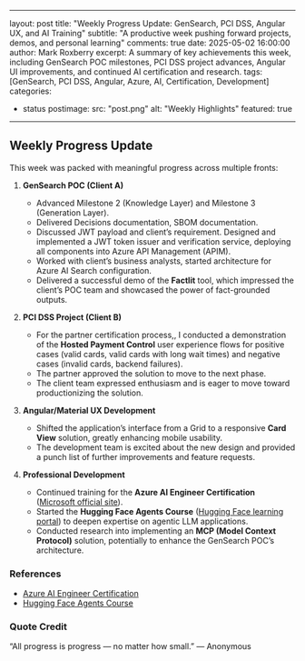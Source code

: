 
---
layout: post
title: "Weekly Progress Update: GenSearch, PCI DSS, Angular UX, and AI Training"
subtitle: "A productive week pushing forward projects, demos, and personal learning"
comments: true
date: 2025-05-02 16:00:00
author: Mark Roxberry
excerpt: A summary of key achievements this week, including GenSearch POC milestones, PCI DSS project advances, Angular UI improvements, and continued AI certification and research.
tags: [GenSearch, PCI DSS, Angular, Azure, AI, Certification, Development]
categories:
  - status
postimage:
  src: "post.png"
  alt: "Weekly Highlights"
featured: true

---

## Weekly Progress Update

This week was packed with meaningful progress across multiple fronts:

1. **GenSearch POC (Client A)**
   - Advanced Milestone 2 (Knowledge Layer) and Milestone 3 (Generation Layer).
   - Delivered Decisions documentation, SBOM documentation.
   - Discussed JWT payload and client’s requirement. Designed and implemented a JWT token issuer and verification service, deploying all components into Azure API Management (APIM).
   - Worked with client’s business analysts, started architecture for Azure AI Search configuration.
   - Delivered a successful demo of the **Factlit** tool, which impressed the client’s POC team and showcased the power of fact-grounded outputs.

2. **PCI DSS Project (Client B)**
   - For the partner certification process,, I conducted a demonstration of the **Hosted Payment Control** user experience flows for positive cases (valid cards, valid cards with long wait times) and negative cases (invalid cards, backend failures).
   - The partner approved the solution to move to the next phase.
   - The client team expressed enthusiasm and is eager to move toward productionizing the solution.

3. **Angular/Material UX Development**
   - Shifted the application’s interface from a Grid to a responsive **Card View** solution, greatly enhancing mobile usability.
   - The development team is excited about the new design and provided a punch list of further improvements and feature requests.

4. **Professional Development**
   - Continued training for the **Azure AI Engineer Certification** ([Microsoft official site](https://learn.microsoft.com/en-us/credentials/certifications/azure-ai-engineer/?practice-assessment-type=certification)).
   - Started the **Hugging Face Agents Course** ([Hugging Face learning portal](https://huggingface.co/learn/agents-course/unit0/introduction)) to deepen expertise on agentic LLM applications.
   - Conducted research into implementing an **MCP (Model Context Protocol)** solution, potentially to enhance the GenSearch POC’s architecture.

### References

- [Azure AI Engineer Certification](https://learn.microsoft.com/en-us/credentials/certifications/azure-ai-engineer/?practice-assessment-type=certification)
- [Hugging Face Agents Course](https://huggingface.co/learn/agents-course/unit0/introduction)

### Quote Credit

“All progress is progress — no matter how small.” — Anonymous
